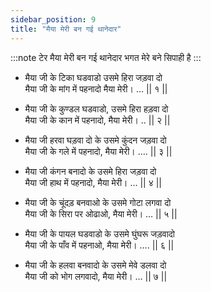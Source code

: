 ```yaml
---
sidebar_position: 9
title: "मैया मेरी बन गई थानेदार"
---
```


:::note टेर
मैया मेरी बन गई थानेदार भगत मेरे बने सिपाही है
:::

- मैया जी के टिका घडवाडो उसमे हिरा जड़वा दो <br/>
  मैया जी के मांग में पहनादो मैया मेरी। … || १ ||

- मैया जी के कुण्डल घडवाडो, उसमे हिरा हड़वा दो <br/>
  मैया जी के कान में पहनादो, मैया मेरी। .. || २ ||

- मैया जी हरवा घड़वा दो के उसमे कुंदन जड़वा दो <br/>
  मैया जी के गले में पहनादो, मैया मेरी। …. || ३ ||

- मैया जी कंगन बनादो के उसमे हिरा जड़वा दो <br/>
  मैया जी हाथ में पहनादो, मैया मेरी। … || ४ ||

- मैया जी के चूंदड़ बनवाओ के उसमे गोटा लगवा दो <br/>
  मैया जी के सिरा पर ओढाओ, मैया मेरी। … || ५ ||

- मैया जी के पायल घडवाडो के उसमे घुंघरू जड़वादो <br/>
  मैया जी के पाँव में पहनाओ, मैया मेरी। …. || ६ ||

- मैया जी के हलवा बनवादो के उसमे मेवे डलवा दो <br/>
  मैया जी को भोग लगवादो, मैया मेरी। … || ७ ||
